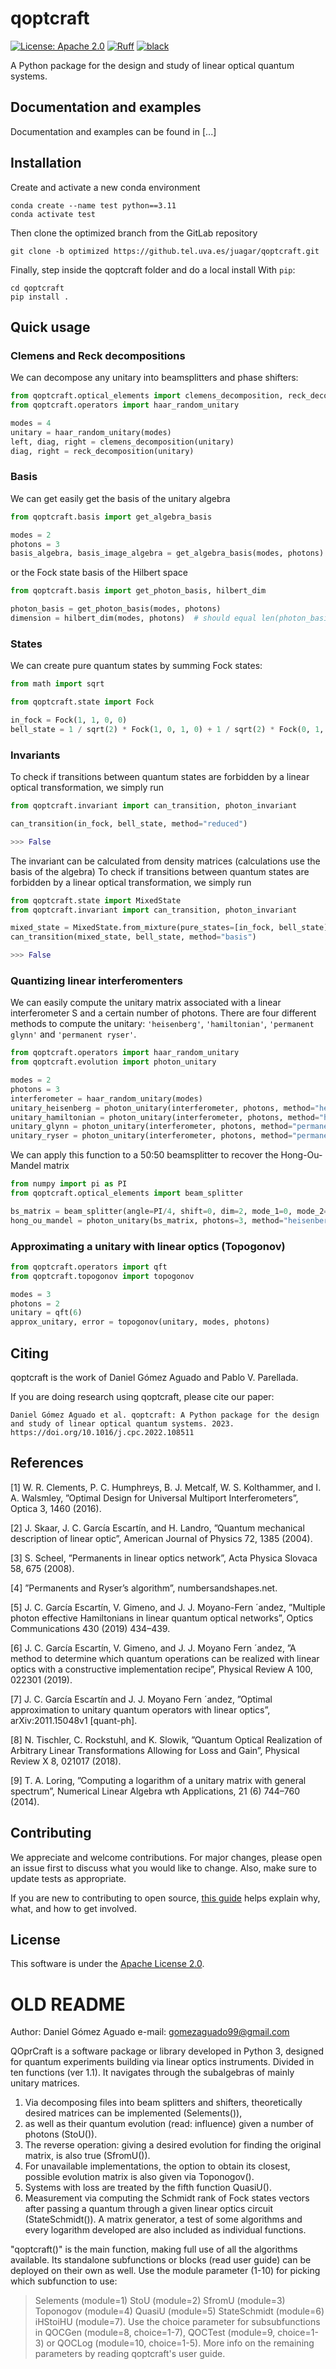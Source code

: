 # qoptcraft

[![License: Apache 2.0](https://img.shields.io/github/license/saltstack/salt)](https://www.apache.org/licenses/LICENSE-2.0)
[![Ruff](https://img.shields.io/endpoint?url=https://raw.githubusercontent.com/charliermarsh/ruff/main/assets/badge/v1.json)](https://github.com/charliermarsh/ruff)
[![black](https://img.shields.io/badge/code%20style-black-black)](https://github.com/psf/black)


A Python package for the design and study of linear optical quantum systems.

## Documentation and examples
Documentation and examples can be found in [...] 

## Installation
Create and activate a new conda environment
```console
conda create --name test python==3.11
conda activate test
```
Then clone the optimized branch from the GitLab repository
```console
git clone -b optimized https://github.tel.uva.es/juagar/qoptcraft.git
```
Finally, step inside the qoptcraft folder and do a local install
With `pip`:
```console
cd qoptcraft
pip install .
```

## Quick usage

### Clemens and Reck decompositions

We can decompose any unitary into beamsplitters and phase shifters:
```python
from qoptcraft.optical_elements import clemens_decomposition, reck_decomposition
from qoptcraft.operators import haar_random_unitary

modes = 4
unitary = haar_random_unitary(modes)
left, diag, right = clemens_decomposition(unitary)
diag, right = reck_decomposition(unitary)
```

### Basis

We can get easily get the basis of the unitary algebra
```python
from qoptcraft.basis import get_algebra_basis

modes = 2
photons = 3
basis_algebra, basis_image_algebra = get_algebra_basis(modes, photons)
```

or the Fock state basis of the Hilbert space
```python
from qoptcraft.basis import get_photon_basis, hilbert_dim

photon_basis = get_photon_basis(modes, photons)
dimension = hilbert_dim(modes, photons)  # should equal len(photon_basis)
```

### States

We can create pure quantum states by summing Fock states:
```python
from math import sqrt

from qoptcraft.state import Fock

in_fock = Fock(1, 1, 0, 0)
bell_state = 1 / sqrt(2) * Fock(1, 0, 1, 0) + 1 / sqrt(2) * Fock(0, 1, 0, 1)
```

### Invariants

To check if transitions between quantum states are forbidden by a linear optical transformation, we simply run
```python
from qoptcraft.invariant import can_transition, photon_invariant

can_transition(in_fock, bell_state, method="reduced")

>>> False
```

The invariant can be calculated from density matrices (calculations use the basis of the algebra)
To check if transitions between quantum states are forbidden by a linear optical transformation, we simply run
```python
from qoptcraft.state import MixedState
from qoptcraft.invariant import can_transition, photon_invariant

mixed_state = MixedState.from_mixture(pure_states=[in_fock, bell_state], probs=[0.5, 0.5])
can_transition(mixed_state, bell_state, method="basis")

>>> False
```

### Quantizing linear interferomenters

We can easily compute the unitary matrix associated with a linear interferometer S and a certain number of photons. There are four different methods to compute the unitary: `'heisenberg'`, `'hamiltonian'`, `'permanent glynn'` and `'permanent ryser'`.

```python
from qoptcraft.operators import haar_random_unitary
from qoptcraft.evolution import photon_unitary

modes = 2
photons = 3
interferometer = haar_random_unitary(modes)
unitary_heisenberg = photon_unitary(interferometer, photons, method="heisenberg")
unitary_hamiltonian = photon_unitary(interferometer, photons, method="hamiltonian")
unitary_glynn = photon_unitary(interferometer, photons, method="permanent glynn")
unitary_ryser = photon_unitary(interferometer, photons, method="permanent ryser")
```

We can apply this function to a 50:50 beamsplitter to recover the Hong-Ou-Mandel matrix

```python
from numpy import pi as PI
from qoptcraft.optical_elements import beam_splitter

bs_matrix = beam_splitter(angle=PI/4, shift=0, dim=2, mode_1=0, mode_2=1, convention="clemens")
hong_ou_mandel = photon_unitary(bs_matrix, photons=3, method="heisenberg")
```


### Approximating a unitary with linear optics (Topogonov)
```python
from qoptcraft.operators import qft
from qoptcraft.topogonov import topogonov

modes = 3
photons = 2
unitary = qft(6)
approx_unitary, error = topogonov(unitary, modes, photons)
```


## Citing

qoptcraft is the work of Daniel Gómez Aguado and Pablo V. Parellada. 

If you are doing research using qoptcraft, please cite our paper:

    Daniel Gómez Aguado et al. qoptcraft: A Python package for the design and study of linear optical quantum systems. 2023. https://doi.org/10.1016/j.cpc.2022.108511


## References

[1] W. R. Clements, P. C. Humphreys, B. J. Metcalf, W. S. Kolthammer, and I. A. Walsmley, ”Optimal Design for Universal Multiport Interferometers”, Optica 3, 1460 (2016).

[2] J. Skaar, J. C. García Escartín, and H. Landro, ”Quantum mechanical description of linear optic”, American Journal of Physics 72, 1385 (2004).

[3] S. Scheel, ”Permanents in linear optics network”, Acta Physica Slovaca 58, 675 (2008).

[4] ”Permanents and Ryser’s algorithm”, numbersandshapes.net.

[5] J. C. García Escartín, V. Gimeno, and J. J. Moyano-Fern ´andez, ”Multiple photon effective Hamiltonians in linear quantum optical networks”, Optics Communications 430 (2019) 434–439.

[6] J. C. García Escartín, V. Gimeno, and J. J. Moyano Fern ´andez, ”A method to determine which quantum operations can be realized with linear optics with a constructive implementation recipe”, Physical Review A 100, 022301 (2019).

[7] J. C. García Escartín and J. J. Moyano Fern ´andez, ”Optimal approximation to unitary quantum operators with linear optics”, arXiv:2011.15048v1 [quant-ph].

[8] N. Tischler, C. Rockstuhl, and K. Slowik, ”Quantum Optical Realization of Arbitrary Linear Transformations Allowing for Loss and Gain”, Physical Review X 8, 021017 (2018).

[9] T. A. Loring, ”Computing a logarithm of a unitary matrix with general spectrum”, Numerical Linear Algebra wth Applications, 21 (6) 744–760 (2014).


## Contributing

We appreciate and welcome contributions. For major changes, please open an issue first
to discuss what you would like to change. Also, make sure to update tests as appropriate.

If you are new to contributing to open source, [this guide](https://opensource.guide/how-to-contribute/) helps explain why, what, and how to get involved.

## License

This software is under the [Apache License 2.0](https://choosealicense.com/licenses/apache-2.0/).


# OLD README


Author: Daniel Gómez Aguado
e-mail: gomezaguado99@gmail.com

QOprCraft is a software package or library developed in Python 3, designed for quantum experiments building via linear optics instruments. 
Divided in ten functions (ver 1.1). It navigates through the subalgebras of mainly unitary matrices.
1) Via decomposing files into beam splitters and shifters, theoretically desired matrices can be implemented (Selements()), 
2) as well as their quantum evolution (read: influence) given a number of photons (StoU()).
3) The reverse operation: giving a desired evolution for finding the original matrix, is also true (SfromU()).
4) For unavailable implementations, the option to obtain its closest, possible evolution matrix is also given via Toponogov().
5) Systems with loss are treated by the fifth function QuasiU().
6) Measurement via computing the Schmidt rank of Fock states vectors after passing a quantum through a given linear optics circuit (StateSchmidt()).
A matrix generator, a test of some algorithms and every logarithm developed are also included as individual functions.

"qoptcraft()" is the main function, making full use of all the algorithms available. 
Its standalone subfunctions or blocks (read user guide) can be deployed on their own as well.
Use the module parameter (1-10) for picking which subfunction to use: 
> Selements (module=1)
> StoU (module=2)
> SfromU (module=3)
> Toponogov (module=4)
> QuasiU (module=5)
> StateSchmidt (module=6)
> iHStoiHU (module=7).
> Use the choice parameter for subsubfunctions in QOCGen (module=8, choice=1-7), QOCTest (module=9, choice=1-3) or QOCLog (module=10, choice=1-5).
More info on the remaining parameters by reading qoptcraft's user guide.
